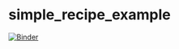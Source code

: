# simple_recipe_example
[![Binder](https://mybinder.org/badge_logo.svg)](https://mybinder.org/v2/gh/joy-rosie/simple_recipe_example/master?filepath=widget_example.ipynb)
